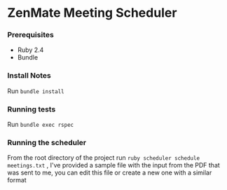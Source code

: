 # ZenMate Meeting Scheduler

### Prerequisites
  * Ruby 2.4
  * Bundle

### Install Notes

Run `bundle install`

### Running tests

Run `bundle exec rspec`

### Running the scheduler

From the root directory of the project run `ruby scheduler schedule meetings.txt` , I've provided a sample file with the input from the PDF that was sent to me, you can edit this file or create a new one with a similar format

